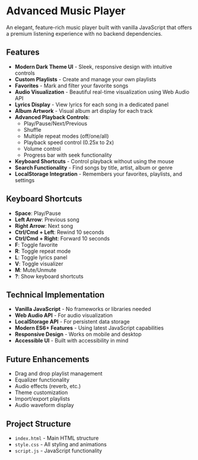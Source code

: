 # Advanced Music Player

An elegant, feature-rich music player built with vanilla JavaScript that offers a premium listening experience with no backend dependencies.

## Features

- **Modern Dark Theme UI** - Sleek, responsive design with intuitive controls
- **Custom Playlists** - Create and manage your own playlists
- **Favorites** - Mark and filter your favorite songs
- **Audio Visualization** - Beautiful real-time visualization using Web Audio API
- **Lyrics Display** - View lyrics for each song in a dedicated panel
- **Album Artwork** - Visual album art display for each track
- **Advanced Playback Controls**:
  - Play/Pause/Next/Previous
  - Shuffle
  - Multiple repeat modes (off/one/all)
  - Playback speed control (0.25x to 2x)
  - Volume control
  - Progress bar with seek functionality
- **Keyboard Shortcuts** - Control playback without using the mouse
- **Search Functionality** - Find songs by title, artist, album or genre
- **LocalStorage Integration** - Remembers your favorites, playlists, and settings

## Keyboard Shortcuts

- **Space**: Play/Pause
- **Left Arrow**: Previous song
- **Right Arrow**: Next song
- **Ctrl/Cmd + Left**: Rewind 10 seconds
- **Ctrl/Cmd + Right**: Forward 10 seconds
- **F**: Toggle favorite
- **R**: Toggle repeat mode
- **L**: Toggle lyrics panel
- **V**: Toggle visualizer
- **M**: Mute/Unmute
- **?**: Show keyboard shortcuts

## Technical Implementation

- **Vanilla JavaScript** - No frameworks or libraries needed
- **Web Audio API** - For audio visualization
- **LocalStorage API** - For persistent data storage
- **Modern ES6+ Features** - Using latest JavaScript capabilities
- **Responsive Design** - Works on mobile and desktop
- **Accessible UI** - Built with accessibility in mind

## Future Enhancements

- Drag and drop playlist management
- Equalizer functionality
- Audio effects (reverb, etc.)
- Theme customization
- Import/export playlists
- Audio waveform display

## Project Structure

- `index.html` - Main HTML structure
- `style.css` - All styling and animations
- `script.js` - JavaScript functionality
